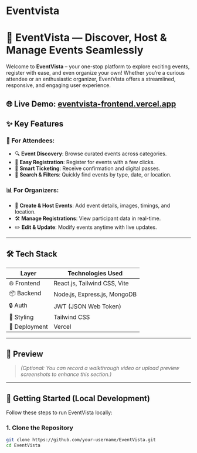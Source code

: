 # Eventvista
# 🎉 EventVista — Discover, Host & Manage Events Seamlessly

Welcome to **EventVista** – your one-stop platform to explore exciting events, register with ease, and even organize your own! Whether you’re a curious attendee or an enthusiastic organizer, EventVista offers a streamlined, responsive, and engaging user experience.

🌐 **Live Demo:** [eventvista-frontend.vercel.app](https://eventvista-frontend.vercel.app)
---

## ✨ Key Features

### 👥 For Attendees:
- 🔍 **Event Discovery**: Browse curated events across categories.
- 📝 **Easy Registration**: Register for events with a few clicks.
- 🎫 **Smart Ticketing**: Receive confirmation and digital passes.
- 🔎 **Search & Filters**: Quickly find events by type, date, or location.

### 📊 For Organizers:
- 📌 **Create & Host Events**: Add event details, images, timings, and location.
- 🛠 **Manage Registrations**: View participant data in real-time.
- ✏️ **Edit & Update**: Modify events anytime with live updates.

---

## 🛠️ Tech Stack

| Layer         | Technologies Used                  |
|---------------|------------------------------------|
| 🌐 Frontend   | React.js, Tailwind CSS, Vite       |
| 📦 Backend    | Node.js, Express.js, MongoDB       |
| 🔒 Auth       | JWT (JSON Web Token)               |
| 🎨 Styling    | Tailwind CSS                       |
| 🚀 Deployment | Vercel |


---

## 📸 Preview

> *(Optional: You can record a walkthrough video or upload preview screenshots to enhance this section.)*

---

## 🚀 Getting Started (Local Development)

Follow these steps to run EventVista locally:

### 1. Clone the Repository

```bash
git clone https://github.com/your-username/EventVista.git
cd EventVista
